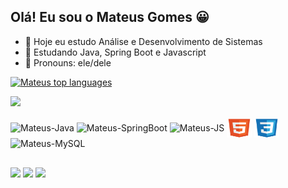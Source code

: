 ## Olá! Eu sou o Mateus Gomes 😀

- 🔭 Hoje eu estudo Análise e Desenvolvimento de Sistemas
- 🌱 Estudando Java, Spring Boot e Javascript
- 🤔 Pronouns: ele/dele

<picture>
  <source
    srcset="https://github-readme-stats.vercel.app/api?username=omattaeus&show_icons=true&theme=dark"
    media="(prefers-color-scheme: dark)"
  />
  <source
    srcset="https://github-readme-stats.vercel.app/api?username=omattaeus&show_icons=true"
    media="(prefers-color-scheme: light), (prefers-color-scheme: no-preference)"
  />


[![Mateus top languages](https://github-readme-stats.vercel.app/api?username=omattaeus&theme=blue-white)](https://github.com/anuraghazra/github-readme-stats)

  <img src="https://github-readme-stats.vercel.app/api?username=omattaeus&show_icons=true" />
</picture>

<div style="display: inline_block"><br>
  <img align="center" alt="Mateus-Java" height="30" width="40" src="https://cdn.jsdelivr.net/gh/devicons/devicon/icons/java/java-original-wordmark.svg" />
  <img align="center" alt="Mateus-SpringBoot" height="30" width="40" src="https://cdn.jsdelivr.net/gh/devicons/devicon/icons/spring/spring-original-wordmark.svg" />
  <img align="center" alt="Mateus-JS" height="30" width="40" src="https://cdn.jsdelivr.net/gh/devicons/devicon/icons/javascript/javascript-original.svg" />
  <img align="center" alt="Mateus-HTML" height="30" width="40" src="https://raw.githubusercontent.com/devicons/devicon/master/icons/html5/html5-original.svg">
  <img align="center" alt="Mateus-CSS" height="30" width="40" src="https://raw.githubusercontent.com/devicons/devicon/master/icons/css3/css3-original.svg">
  <img align="center" alt="Mateus-MySQL" height="30" width="40" src="https://cdn.jsdelivr.net/gh/devicons/devicon/icons/mysql/mysql-original-wordmark.svg">
</div>

##

<div> 
  <a href="https://www.instagram.com/omattaeus/" target="_blank"><img src="https://img.shields.io/badge/-Instagram-%23E4405F?style=for-the-badge&logo=instagram&logoColor=white"></a>
  <a href="mailto:contatomateusgd@gmail.com" target="_blank"><img src="https://img.shields.io/badge/-Gmail-%23333?style=for-the-badge&logo=gmail&logoColor=white"></a>
  <a href="https://www.linkedin.com/in/mateusgd/" target="_blank"><img src="https://img.shields.io/badge/-LinkedIn-%230077B5?style=for-the-badge&logo=linkedin&logoColor=white"></a> 
</div>
